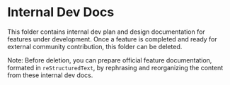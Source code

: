# Internal Dev Docs

This folder contains internal dev plan and design documentation for features under development. Once a feature is completed and ready for external community contribution, this folder can be deleted.

Note: Before deletion, you can prepare official feature documentation, formated in `reStructuredText`, by rephrasing and reorganizing the content from these internal dev docs.